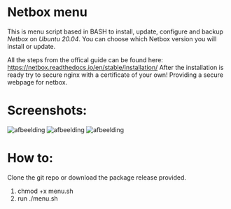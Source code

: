 # Netbox menu

This is menu script based in BASH to install, update, configure and backup *Netbox* on *Ubuntu 20.04*. 
You can choose which Netbox version you will install or update.

All the steps from the offical guide can be found here: https://netbox.readthedocs.io/en/stable/installation/
After the installation is ready try to secure nginx with a certificate of your own!
Providing a secure webpage for netbox.

# Screenshots:
![afbeelding](https://user-images.githubusercontent.com/37069737/213706323-b79ae76d-ba37-4190-aa6d-9f6f14472ef9.png)
![afbeelding](https://user-images.githubusercontent.com/37069737/213706382-20f2a8da-5eb3-4bb1-bb24-03eb2172fb69.png)
![afbeelding](https://user-images.githubusercontent.com/37069737/213706426-70c629f3-1880-4457-b1a8-bd456310d3fe.png)

# How to:
Clone the git repo or download the package release provided.
1) chmod +x menu.sh
2) run ./menu.sh 
